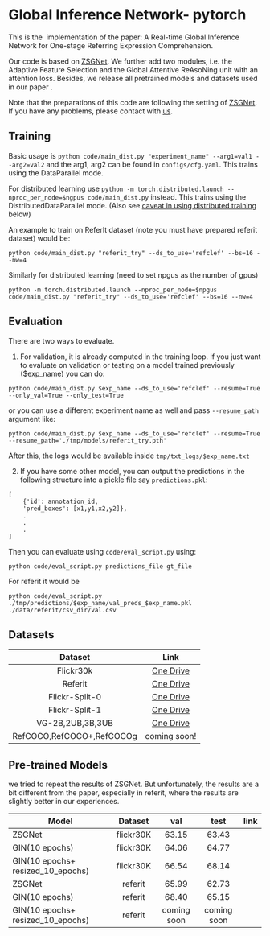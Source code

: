 # Global Inference Network- pytorch
This is the  implementation of the paper: A Real-time Global Inference Network for One-stage
Referring Expression Comprehension.

Our code is based on  [ZSGNet](https://github.com/TheShadow29/zsgnet-pytorch/tree/master/code ). We further add two modules, i.e. the  Adaptive Feature Selection and the Global Attentive ReAsoNing unit with an attention loss. Besides, we release all pretrained models and  datasets  used in our paper .

Note that the preparations of this code are following the setting of  [ZSGNet](https://github.com/TheShadow29/zsgnet-pytorch/tree/master/code). If you have any problems, please contact with [us](luogen@stu.xmu.edu.cn).

## Training
Basic usage is `python code/main_dist.py "experiment_name" --arg1=val1 --arg2=val2` and the arg1, arg2 can be found in `configs/cfg.yaml`. This trains using the DataParallel mode.

For distributed learning use `python -m torch.distributed.launch --nproc_per_node=$ngpus code/main_dist.py` instead. This trains using the DistributedDataParallel mode. (Also see [caveat in using distributed training](#caveats-in-distributeddataparallel) below)

An example to train on ReferIt dataset (note you must have prepared referit dataset) would be:

```
python code/main_dist.py "referit_try" --ds_to_use='refclef' --bs=16 --nw=4
```

Similarly for distributed learning (need to set npgus as the number of gpus)
```
python -m torch.distributed.launch --nproc_per_node=$npgus code/main_dist.py "referit_try" --ds_to_use='refclef' --bs=16 --nw=4
```

## Evaluation
There are two ways to evaluate. 

1. For validation, it is already computed in the training loop. If you just want to evaluate on validation or testing on a model trained previously ($exp_name) you can do:
```
python code/main_dist.py $exp_name --ds_to_use='refclef' --resume=True --only_val=True --only_test=True
```
or you can use a different experiment name as well and pass `--resume_path` argument like:
```
python code/main_dist.py $exp_name --ds_to_use='refclef' --resume=True --resume_path='./tmp/models/referit_try.pth' 
```
After this, the logs would be available inside `tmp/txt_logs/$exp_name.txt`

2. If you have some other model, you can output the predictions in the following structure into a pickle file say `predictions.pkl`:
```
[
    {'id': annotation_id,
 	'pred_boxes': [x1,y1,x2,y2]},
    .
    .
    .
]
```

Then you can evaluate using `code/eval_script.py` using:
```
python code/eval_script.py predictions_file gt_file
```
For referit it would be
```
python code/eval_script.py ./tmp/predictions/$exp_name/val_preds_$exp_name.pkl ./data/referit/csv_dir/val.csv
```

## Datasets 

|          Dataset          |                             Link                             |
| :-----------------------: | :----------------------------------------------------------: |
|         Flickr30k         | [One Drive](https://1drv.ms/u/s!AmrFUyZ_lDVGfbdSDe1auqCob_g?e=nR9TwQ) |
|          Referit          | [One Drive](https://1drv.ms/u/s!AmrFUyZ_lDVGfEjmz6IXI1q1rRc?e=jIi8kH) |
|      Flickr-Split-0       | [One Drive](https://1drv.ms/u/s!AmrFUyZ_lDVGe-XCz_Gh36JcxL4?e=NNjVkh) |
|      Flickr-Split-1       | [One Drive](https://1drv.ms/u/s!AmrFUyZ_lDVGegJXY6YO8rowCMI?e=F5Oeu1) |
|     VG-2B,2UB,3B,3UB      | [One Drive](https://1drv.ms/u/s!AmrFUyZ_lDVGfirzOmAE0CA00uo?e=1v2I6F) |
| RefCOCO,RefCOCO+,RefCOCOg |                         coming soon!                         |



## Pre-trained Models

we  tried  to repeat the results of ZSGNet. But unfortunately, the results are a bit  different from the paper, especially in referit, where the results are slightly better in our experiences.

| Model                             |  Dataset  |     val     |    test     | link |
| --------------------------------- | :-------: | :---------: | :---------: | :--: |
| ZSGNet                            | flickr30K |    63.15    |    63.43    |      |
| GIN(10 epochs)                    | flickr30K |    64.06    |    64.77    |      |
| GIN(10 epochs+ resized_10_epochs) | flickr30K |    66.54    |    68.14    |      |
| ZSGNet                            |  referit  |    65.99    |    62.73    |      |
| GIN(10 epochs)                    |  referit  |    68.40    |    65.15    |      |
| GIN(10 epochs+ resized_10_epochs) |  referit  | coming soon | coming soon |      |


